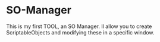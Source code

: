 # SO-Manager
This is my first TOOL, an SO Manager.
Il allow you to create ScriptableObjects and modifying these in a specific window.
